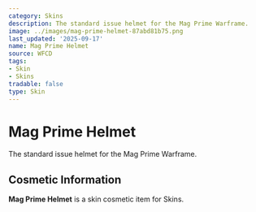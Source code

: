 ```yaml
---
category: Skins
description: The standard issue helmet for the Mag Prime Warframe.
image: ../images/mag-prime-helmet-87abd81b75.png
last_updated: '2025-09-17'
name: Mag Prime Helmet
source: WFCD
tags:
- Skin
- Skins
tradable: false
type: Skin
---
```


# Mag Prime Helmet

The standard issue helmet for the Mag Prime Warframe.

## Cosmetic Information

**Mag Prime Helmet** is a skin cosmetic item for Skins.

